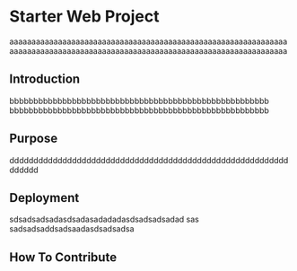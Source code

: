 # Starter Web Project
 aaaaaaaaaaaaaaaaaaaaaaaaaaaaaaaaaaaaaaaaaaaaaaaaaaaaaaaaaaaaaaa
 aaaaaaaaaaaaaaaaaaaaaaaaaaaaaaaaaaaaaaaaaaaaaaaaaaaaaaaaaaaaaaa
## Introduction
bbbbbbbbbbbbbbbbbbbbbbbbbbbbbbbbbbbbbbbbbbbbbbbbbbbbbb
bbbbbbbbbbbbbbbbbbbbbbbbbbbbbbbbbbbbbbbbbbbbbbbbbbbbbb
## Purpose
dddddddddddddddddddddddddddddddddddddddddddddddddddddddddddddddd
## Deployment
sdsadsadsadasdsadasadadadasdsadsadsadad
sas
sadsadsaddsadsaadasdsadsadsa

## How To Contribute

